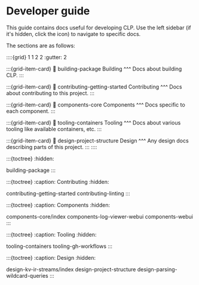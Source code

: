 # Developer guide

This guide contains docs useful for developing CLP. Use the left sidebar (if it's hidden, click the
<i class="fa fa-bars"></i> icon) to navigate to specific docs.

The sections are as follows:

::::{grid} 1 1 2 2
:gutter: 2

:::{grid-item-card}
:link: building-package
Building
^^^
Docs about building CLP.
:::

:::{grid-item-card}
:link: contributing-getting-started
Contributing
^^^
Docs about contributing to this project.
:::

:::{grid-item-card}
:link: components-core
Components
^^^
Docs specific to each component.
:::

:::{grid-item-card}
:link: tooling-containers
Tooling
^^^
Docs about various tooling like available containers, etc.
:::

:::{grid-item-card}
:link: design-project-structure
Design
^^^
Any design docs describing parts of this project.
:::
::::

:::{toctree}
:hidden:

building-package
:::

:::{toctree}
:caption: Contributing
:hidden:

contributing-getting-started
contributing-linting
:::

:::{toctree}
:caption: Components
:hidden:

components-core/index
components-log-viewer-webui
components-webui
:::

:::{toctree}
:caption: Tooling
:hidden:

tooling-containers
tooling-gh-workflows
:::

:::{toctree}
:caption: Design
:hidden:

design-kv-ir-streams/index
design-project-structure
design-parsing-wildcard-queries
:::
